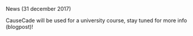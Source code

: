 <span id='welcome_news_container'>
<span id='welcome_news_title'>News (31 december 2017)</span>
<p> CauseCade will be used for a university course, stay tuned for more info (blogpost)! </p>
</span>
